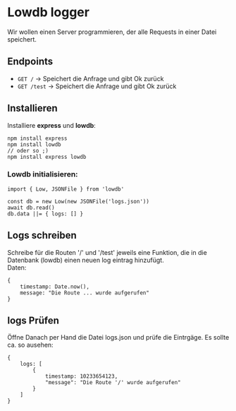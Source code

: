 # Lowdb logger

Wir wollen einen Server programmieren, der alle Requests in einer Datei speichert.

## Endpoints
* `GET /` -> Speichert die Anfrage und gibt Ok zurück
* `GET /test` -> Speichert die Anfrage und gibt Ok zurück

## Installieren
Installiere **express** und **lowdb**:
```
npm install express
npm install lowdb
// oder so ;)
npm install express lowdb
```

### Lowdb initialisieren:
```
import { Low, JSONFile } from 'lowdb'

const db = new Low(new JSONFile('logs.json'))
await db.read()
db.data ||= { logs: [] }
```

## Logs schreiben
Schreibe für die Routen '/' und '/test' jeweils eine Funktion, die in die Datenbank (lowdb) einen neuen log eintrag hinzufügt.  
Daten:
```
{
    timestamp: Date.now(),
    message: "Die Route ... wurde aufgerufen"
}
```

## logs Prüfen
Öffne Danach per Hand die Datei logs.json und prüfe die Eintrgäge.
Es sollte ca. so ausehen:
```
{
    logs: [
        {
            timestamp: 10233654123,
            "message": "Die Route '/' wurde aufgerufen"
        }
    ]
}
```
